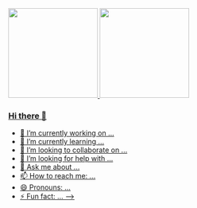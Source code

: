 <div>
	<a href="https://github.com/joseorestes">
	<img height="180em" src="https://github-readme-stats.vercel.app/api?username=joseorestes&theme=radical&show_icons=true">
  <img height="180em" src="https://github-readme-stats.vercel.app/api/top-langs/?username=joseorestes&layout=compact&theme=radical&langs_count=8">
</div>

### Hi there 👋
- 🔭 I’m currently working on ...
- 🌱 I’m currently learning ...
- 👯 I’m looking to collaborate on ...
- 🤔 I’m looking for help with ...
- 💬 Ask me about ...
- 📫 How to reach me: ...
- 😄 Pronouns: ...
- ⚡ Fun fact: ...
-->
